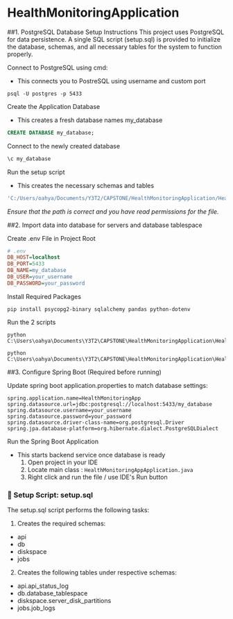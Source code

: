 # HealthMonitoringApplication

##1. PostgreSQL Database Setup Instructions
This project uses PostgreSQL for data persistence. A single SQL script (setup.sql) is provided to initialize the database, schemas, and all necessary tables for the system to function properly.

Connect to PostgreSQL using cmd:
- This connects you to PostreSQL using username and custom port
```
psql -U postgres -p 5433
```

Create the Application Database
- This creates a fresh database names my_database
```sql
CREATE DATABASE my_database;
```

Connect to the newly created database
```sql
\c my_database
```

Run the setup script
- This creates the necessary schemas and tables
```sql
'C:/Users/oahya/Documents/Y3T2/CAPSTONE/HealthMonitoringApplication/HealthMonitoringApplication/setup.sql'
```
_Ensure that the path is correct and you have read permissions for the file._ 

##2. Import data into database for servers and database tablespace

Create .env File in Project Root
```ini
# .env
DB_HOST=localhost
DB_PORT=5433
DB_NAME=my_database
DB_USER=your_username
DB_PASSWORD=your_password
```

Install Required Packages
```
pip install psycopg2-binary sqlalchemy pandas python-dotenv
```

Run the 2 scripts
```
python C:\Users\oahya\Documents\Y3T2\CAPSTONE\HealthMonitoringApplication\HealthMonitoringApplication\HealthMonitoringApp\mockdata.py

python C:\Users\oahya\Documents\Y3T2\CAPSTONE\HealthMonitoringApplication\HealthMonitoringApplication\HealthMonitoringApp\mockdata_diskspace.py
 ```

##3. Configure Spring Boot (Required before running)

Update spring boot application.properties to match database settings:
```
spring.application.name=HealthMonitoringApp
spring.datasource.url=jdbc:postgresql://localhost:5433/my_database
spring.datasource.username=your_username
spring.datasource.password=your_password
spring.datasource.driver-class-name=org.postgresql.Driver
spring.jpa.database-platform=org.hibernate.dialect.PostgreSQLDialect
```

Run the Spring Boot Application
- This starts backend service once database is ready
  1. Open project in your IDE
  2. Locate main class : ```HealthMonitoringAppApplication.java```
  3. Right click and run the file / use IDE's Run button


### 📄 Setup Script: setup.sql
The setup.sql script performs the following tasks:

1. Creates the required schemas:
- api
- db
- diskspace
- jobs

2. Creates the following tables under respective schemas:
- api.api_status_log
- db.database_tablespace
- diskspace.server_disk_partitions
- jobs.job_logs


